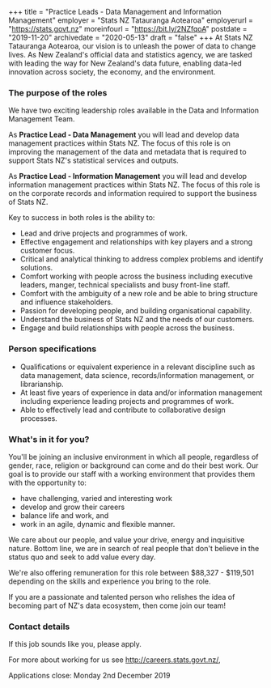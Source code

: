 +++
title = "Practice Leads - Data Management and Information Management"
employer = "Stats NZ Tatauranga Aotearoa"
employerurl = "https://stats.govt.nz"
moreinfourl = "https://bit.ly/2NZfqoA"
postdate = "2019-11-20"
archivedate = "2020-05-13"
draft = "false"
+++
At Stats NZ Tatauranga Aotearoa, our vision is to unleash the power of data to change lives. As New Zealand's official data and statistics agency, we are tasked with leading the way for New Zealand's data future, enabling data-led innovation across society, the economy, and the environment.

### The purpose of the roles  

We have two exciting leadership roles available in the Data and Information Management Team.   

As **Practice Lead - Data Management** you will lead and develop data management practices within Stats NZ. The focus of this role is on improving the management of the data and metadata that is required to support Stats NZ's statistical services and outputs.  

As **Practice Lead - Information Management** you will lead and develop information management practices within Stats NZ. The focus of this role is on the corporate records and information required to support the business of Stats NZ.

Key to success in both roles is the ability to:

- Lead and drive projects and programmes of work.
- Effective engagement and relationships with key players and a strong customer focus.
- Critical and analytical thinking to address complex problems and identify solutions.
- Comfort working with people across the business including executive leaders, manger, technical specialists and busy front-line staff.
- Comfort with the ambiguity of a new role and be able to bring structure and influence stakeholders.
- Passion for developing people, and building organisational capability.
- Understand the business of Stats NZ and the needs of our customers.
- Engage and build relationships with people across the business.  

### Person specifications

- Qualifications or equivalent experience in a relevant discipline such as data management, data science, records/information management, or librarianship.
- At least five years of experience in data and/or information management including experience leading projects and programmes of work.
- Able to effectively lead and contribute to collaborative design processes.  

### What's in it for you?

You'll be joining an inclusive environment in which all people, regardless of gender, race, religion or background can come and do their best work. Our goal is to provide our staff with a working environment that provides them with the opportunity to:

- have challenging, varied and interesting work
- develop and grow their careers
- balance life and work, and
- work in an agile, dynamic and flexible manner.

We care about our people, and value your drive, energy and inquisitive nature. Bottom line, we are in search of real people that don't believe in the status quo and seek to add value every day.

We're also offering remuneration for this role between $88,327 - $119,501 depending on the skills and experience you bring to the role.

If you are a passionate and talented person who relishes the idea of becoming part of NZ's data ecosystem, then come join our team!   

### Contact details   

If this job sounds like you, please apply. 

For more about working for us see http://careers.stats.govt.nz/,  

Applications close:  Monday 2nd December 2019 
